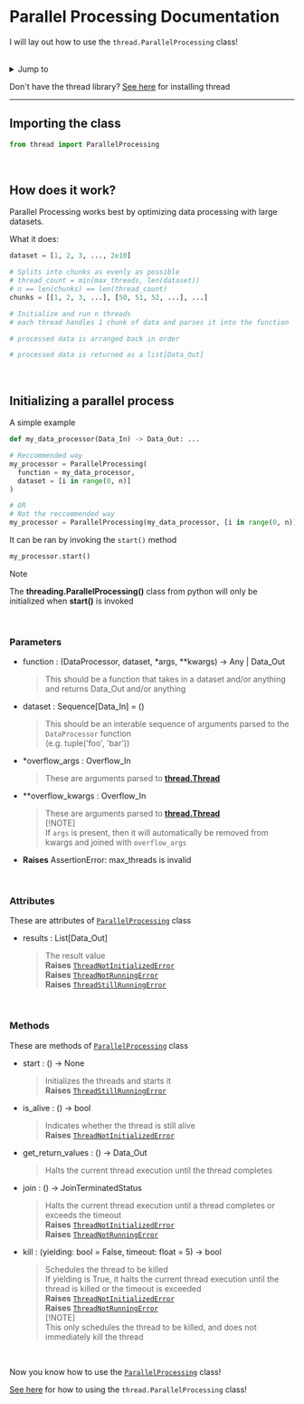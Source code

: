 # Parallel Processing Documentation

I will lay out how to use the `thread.ParallelProcessing` class!

<br />
<details>
  <summary>Jump to</summary>
  <ul>
    <li><a href='#how-does-it-work'> How it works </a></li>
    <li><a href='#initializing-a-parallel-process'> Initialize a Parallel Process </a></li>
    <li><a href='#parameters'> Parameters </a></li>
    <li><a href='#attributes'> Attributes </a></li>
    <li><a href='#methods'> Class Methods </a></li>
  </ul>
</details>


Don't have the thread library? [See here](./getting-started.md) for installing thread

---

## Importing the class

```py
from thread import ParallelProcessing
```

<br />


## How does it work?

Parallel Processing works best by optimizing data processing with large datasets.

What it does:
```py
dataset = [1, 2, 3, ..., 2e10]

# Splits into chunks as evenly as possible
# thread_count = min(max_threads, len(dataset))
# n == len(chunks) == len(thread_count)
chunks = [[1, 2, 3, ...], [50, 51, 52, ...], ...]

# Initialize and run n threads
# each thread handles 1 chunk of data and parses it into the function

# processed data is arranged back in order

# processed data is returned as a list[Data_Out]
```

<br />


## Initializing a parallel process

A simple example
```py
def my_data_processor(Data_In) -> Data_Out: ...

# Reccommended way
my_processor = ParallelProcessing(
  function = my_data_processor,
  dataset = [i in range(0, n)]
)

# OR
# Not the reccommended way
my_processor = ParallelProcessing(my_data_processor, [i in range(0, n)])
```

It can be ran by invoking the `start()` method
```py
my_processor.start()
```

> [!NOTE]
> The **threading.ParallelProcessing()** class from python will only be initialized when **start()** is invoked

<br />


### Parameters

* function : (DataProcessor, dataset, *args, **kwargs) -> Any | Data_Out
  > This should be a function that takes in a dataset and/or anything and returns Data_Out and/or anything

* dataset : Sequence[Data_In] = ()
  > This should be an interable sequence of arguments parsed to the `DataProcessor` function<br />
  > (e.g. tuple('foo', 'bar'))
  
* *overflow_args : Overflow_In
  > These are arguments parsed to [**thread.Thread**](./threading.md#parameters)

* **overflow_kwargs : Overflow_In
  > These are arguments parsed to [**thread.Thread**](./threading.md#parameters)<br />
  > [!NOTE]<br />
  > If `args` is present, then it will automatically be removed from kwargs and joined with `overflow_args`

* **Raises** AssertionError: max_threads is invalid

<br />


### Attributes

These are attributes of [`ParallelProcessing`](#importing-the-class) class

* results : List[Data_Out]
  > The result value<br />
  > **Raises** [`ThreadNotInitializedError`](./exceptions.md#threadNotInitializedError)<br />
  > **Raises** [`ThreadNotRunningError`](./exceptions.md#threadnotrunningerror)<br />
  > **Raises** [`ThreadStillRunningError`](./exceptions.md#threadStillRunningError)

<br />


### Methods

These are methods of [`ParallelProcessing`](#importing-the-class) class

* start : () -> None
  > Initializes the threads and starts it<br />
  > **Raises** [`ThreadStillRunningError`](./exceptions.md#threadStillRunningError)

* is_alive : () -> bool
  > Indicates whether the thread is still alive<br />
  > **Raises** [`ThreadNotInitializedError`](./exceptions.md#threadNotInitializedError)

* get_return_values : () -> Data_Out
  > Halts the current thread execution until the thread completes

* join : () -> JoinTerminatedStatus
  > Halts the current thread execution until a thread completes or exceeds the timeout<br />
  > **Raises** [`ThreadNotInitializedError`](./exceptions.md#threadNotInitializedError)<br />
  > **Raises** [`ThreadNotRunningError`](./exceptions.md#threadnotrunningerror)

* kill : (yielding: bool = False, timeout: float = 5) -> bool
  > Schedules the thread to be killed<br />
  > If yielding is True, it halts the current thread execution until the thread is killed or the timeout is exceeded<br />
  > **Raises** [`ThreadNotInitializedError`](./exceptions.md#threadnotinitializederror)<br />
  > **Raises** [`ThreadNotRunningError`](./exceptions.md#threadnotrunningerror)<br />
  > [!NOTE]<br />
  > This only schedules the thread to be killed, and does not immediately kill the thread

<br />


Now you know how to use the [`ParallelProcessing`](#importing-the-class) class!

[See here](./parallel-processing.md) for how to using the `thread.ParallelProcessing` class!
